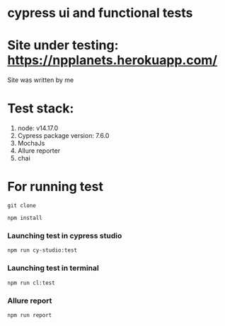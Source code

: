 # cypress ui and functional tests
# Site under testing: https://npplanets.herokuapp.com/     
Site was written by me
# Test stack: 
1. node: v14.17.0
2. Cypress package version: 7.6.0
3. MochaJs
4. Allure reporter
5. chai

# For running test 
```
git clone 
```
```
npm install 
```
### Launching test in cypress studio
```
npm run cy-studio:test 
```
### Launching test in terminal 
```
npm run cl:test  
```
### Allure report
```
npm run report
```
